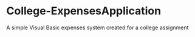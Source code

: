 # College-ExpensesApplication
A simple Visual Basic expenses system created for a college assignment
